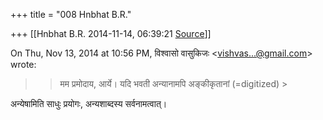 +++
title = "008 Hnbhat B.R."

+++
[[Hnbhat B.R.	2014-11-14, 06:39:21 [Source](https://groups.google.com/g/samskrita/c/v7SN0oK06Vs)]]



On Thu, Nov 13, 2014 at 10:56 PM, विश्वासो वासुकिजः \<[vishvas...@gmail.com]()\> wrote:  

> 
> > मम प्रमोदाय, आर्ये। यदि भवती अन्यानामपि अङ्कीकृतानां (=digitized) >
> 

  

अन्येषामिति साधुः प्रयोगः, अन्यशाब्दस्य सर्वनामत्वात्।

  

  

